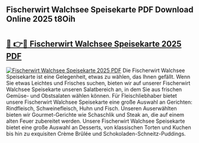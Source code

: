 ## Fischerwirt Walchsee Speisekarte PDF Download Online 2025 t8Oih

# <h2><a href="http://gcc7xwu.nevu.top/?p=Fischerwirt+Walchsee+Speisekarte">🔗 👉🔴 Fischerwirt Walchsee Speisekarte 2025 PDF</a></h2>

[![Fischerwirt Walchsee Speisekarte 2025 PDF](https://i.imgur.com/dBaPXMq.png)](http://gcc7xwu.nevu.top/?p=Fischerwirt+Walchsee+Speisekarte)
Die Fischerwirt Walchsee Speisekarte ist eine Gelegenheit, etwas zu wählen, das Ihnen gefällt. Wenn Sie etwas Leichtes und Frisches suchen, bieten wir auf unserer Fischerwirt Walchsee Speisekarte unseren Salatbereich an, in dem Sie aus frischen Gemüse- und Obstsalaten wählen können. Für Fleischliebhaber bietet unsere Fischerwirt Walchsee Speisekarte eine große Auswahl an Gerichten: Rindfleisch, Schweinefleisch, Huhn und Fisch. Unseren Auserwählten bieten wir Gourmet-Gerichte wie Schaschlik und Steak an, die auf einem alten Feuer zubereitet werden. Unsere Fischerwirt Walchsee Speisekarte bietet eine große Auswahl an Desserts, von klassischen Torten und Kuchen bis hin zu exquisiten Crème Brûlée und Schokoladen-Schneitz-Puddings.
